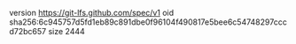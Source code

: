 version https://git-lfs.github.com/spec/v1
oid sha256:6c945757d5fd1eb89c891dbe0f96104f490817e5bee6c54748297cccd72bc657
size 2444

